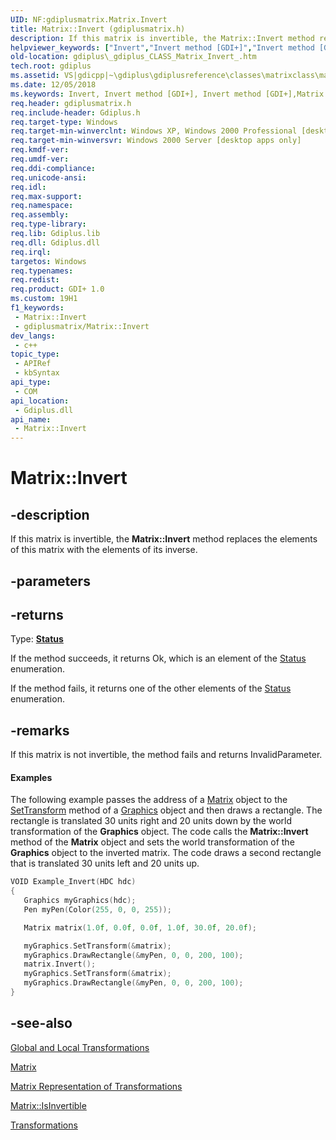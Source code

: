 ```yaml
---
UID: NF:gdiplusmatrix.Matrix.Invert
title: Matrix::Invert (gdiplusmatrix.h)
description: If this matrix is invertible, the Matrix::Invert method replaces the elements of this matrix with the elements of its inverse.
helpviewer_keywords: ["Invert","Invert method [GDI+]","Invert method [GDI+]","Matrix class","Matrix class [GDI+]","Invert method","Matrix.Invert","Matrix::Invert","_gdiplus_CLASS_Matrix_Invert_","gdiplus._gdiplus_CLASS_Matrix_Invert_"]
old-location: gdiplus\_gdiplus_CLASS_Matrix_Invert_.htm
tech.root: gdiplus
ms.assetid: VS|gdicpp|~\gdiplus\gdiplusreference\classes\matrixclass\matrixmethods\invert.htm
ms.date: 12/05/2018
ms.keywords: Invert, Invert method [GDI+], Invert method [GDI+],Matrix class, Matrix class [GDI+],Invert method, Matrix.Invert, Matrix::Invert, _gdiplus_CLASS_Matrix_Invert_, gdiplus._gdiplus_CLASS_Matrix_Invert_
req.header: gdiplusmatrix.h
req.include-header: Gdiplus.h
req.target-type: Windows
req.target-min-winverclnt: Windows XP, Windows 2000 Professional [desktop apps only]
req.target-min-winversvr: Windows 2000 Server [desktop apps only]
req.kmdf-ver: 
req.umdf-ver: 
req.ddi-compliance: 
req.unicode-ansi: 
req.idl: 
req.max-support: 
req.namespace: 
req.assembly: 
req.type-library: 
req.lib: Gdiplus.lib
req.dll: Gdiplus.dll
req.irql: 
targetos: Windows
req.typenames: 
req.redist: 
req.product: GDI+ 1.0
ms.custom: 19H1
f1_keywords:
 - Matrix::Invert
 - gdiplusmatrix/Matrix::Invert
dev_langs:
 - c++
topic_type:
 - APIRef
 - kbSyntax
api_type:
 - COM
api_location:
 - Gdiplus.dll
api_name:
 - Matrix::Invert
---
```


# Matrix::Invert


## -description

If this matrix is invertible, the <b>Matrix::Invert</b> method replaces the elements of this matrix with the elements of its inverse.

## -parameters

## -returns

Type: <b><a href="/windows/desktop/api/gdiplustypes/ne-gdiplustypes-status">Status</a></b>

If the method succeeds, it returns Ok, which is an element of the 
						<a href="/windows/desktop/api/gdiplustypes/ne-gdiplustypes-status">Status</a> enumeration.

If the method fails, it returns one of the other elements of the 
						<a href="/windows/desktop/api/gdiplustypes/ne-gdiplustypes-status">Status</a> enumeration.

## -remarks

If this matrix is not invertible, the method fails and returns InvalidParameter.


#### Examples



The following example passes the address of a 
						<a href="/windows/desktop/api/gdiplusmatrix/nl-gdiplusmatrix-matrix">Matrix</a> object to the 
						<a href="/windows/desktop/api/gdiplusgraphics/nf-gdiplusgraphics-graphics-settransform">SetTransform</a> method of a 
						<a href="/windows/desktop/api/gdiplusgraphics/nl-gdiplusgraphics-graphics">Graphics</a> object and then draws a rectangle. The rectangle is translated 30 units right and 20 units down by the world transformation of the 
						<b>Graphics</b> object. The code calls the <b>Matrix::Invert</b> method of the 
						<b>Matrix</b> object and sets the world transformation of the 
						<b>Graphics</b> object to the inverted matrix. The code draws a second rectangle that is translated 30 units left and 20 units up.


```cpp
VOID Example_Invert(HDC hdc)
{
   Graphics myGraphics(hdc);
   Pen myPen(Color(255, 0, 0, 255));

   Matrix matrix(1.0f, 0.0f, 0.0f, 1.0f, 30.0f, 20.0f);

   myGraphics.SetTransform(&matrix);
   myGraphics.DrawRectangle(&myPen, 0, 0, 200, 100);
   matrix.Invert();
   myGraphics.SetTransform(&matrix);
   myGraphics.DrawRectangle(&myPen, 0, 0, 200, 100);  
}
```

## -see-also

<a href="/windows/desktop/gdiplus/-gdiplus-global-and-local-transformations-about">Global and Local Transformations</a>



<a href="/windows/desktop/api/gdiplusmatrix/nl-gdiplusmatrix-matrix">Matrix</a>



<a href="/windows/desktop/gdiplus/-gdiplus-matrix-representation-of-transformations-about">Matrix Representation of Transformations</a>



<a href="/windows/desktop/api/gdiplusmatrix/nf-gdiplusmatrix-matrix-isinvertible">Matrix::IsInvertible</a>



<a href="/windows/desktop/gdiplus/-gdiplus-transformations-use">Transformations</a>


